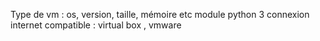 Type de vm : os, version, taille, mémoire etc
module python 3
connexion internet
compatible : virtual box , vmware

